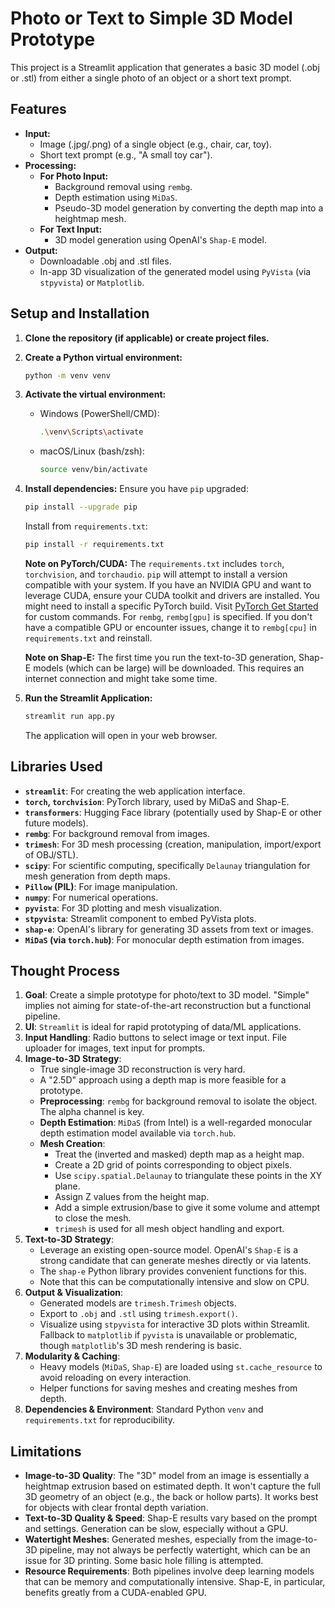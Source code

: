 # Photo or Text to Simple 3D Model Prototype

This project is a Streamlit application that generates a basic 3D model (.obj or .stl) from either a single photo of an object or a short text prompt.

## Features

-   **Input:**
    -   Image (.jpg/.png) of a single object (e.g., chair, car, toy).
    -   Short text prompt (e.g., "A small toy car").
-   **Processing:**
    -   **For Photo Input:**
        -   Background removal using `rembg`.
        -   Depth estimation using `MiDaS`.
        -   Pseudo-3D model generation by converting the depth map into a heightmap mesh.
    -   **For Text Input:**
        -   3D model generation using OpenAI's `Shap-E` model.
-   **Output:**
    -   Downloadable .obj and .stl files.
    -   In-app 3D visualization of the generated model using `PyVista` (via `stpyvista`) or `Matplotlib`.

## Setup and Installation

1.  **Clone the repository (if applicable) or create project files.**

2.  **Create a Python virtual environment:**
    ```bash
    python -m venv venv
    ```

3.  **Activate the virtual environment:**
    -   Windows (PowerShell/CMD):
        ```bash
        .\venv\Scripts\activate
        ```
    -   macOS/Linux (bash/zsh):
        ```bash
        source venv/bin/activate
        ```

4.  **Install dependencies:**
    Ensure you have `pip` upgraded:
    ```bash
    pip install --upgrade pip
    ```
    Install from `requirements.txt`:
    ```bash
    pip install -r requirements.txt
    ```
    **Note on PyTorch/CUDA:**
    The `requirements.txt` includes `torch`, `torchvision`, and `torchaudio`. `pip` will attempt to install a version compatible with your system. If you have an NVIDIA GPU and want to leverage CUDA, ensure your CUDA toolkit and drivers are installed. You might need to install a specific PyTorch build. Visit [PyTorch Get Started](https://pytorch.org/get-started/locally/) for custom commands.
    For `rembg`, `rembg[gpu]` is specified. If you don't have a compatible GPU or encounter issues, change it to `rembg[cpu]` in `requirements.txt` and reinstall.

    **Note on Shap-E:**
    The first time you run the text-to-3D generation, Shap-E models (which can be large) will be downloaded. This requires an internet connection and might take some time.

5.  **Run the Streamlit Application:**
    ```bash
    streamlit run app.py
    ```
    The application will open in your web browser.

## Libraries Used

-   **`streamlit`**: For creating the web application interface.
-   **`torch`, `torchvision`**: PyTorch library, used by MiDaS and Shap-E.
-   **`transformers`**: Hugging Face library (potentially used by Shap-E or other future models).
-   **`rembg`**: For background removal from images.
-   **`trimesh`**: For 3D mesh processing (creation, manipulation, import/export of OBJ/STL).
-   **`scipy`**: For scientific computing, specifically `Delaunay` triangulation for mesh generation from depth maps.
-   **`Pillow` (PIL)**: For image manipulation.
-   **`numpy`**: For numerical operations.
-   **`pyvista`**: For 3D plotting and mesh visualization.
-   **`stpyvista`**: Streamlit component to embed PyVista plots.
-   **`shap-e`**: OpenAI's library for generating 3D assets from text or images.
-   **`MiDaS` (via `torch.hub`)**: For monocular depth estimation from images.

## Thought Process

1.  **Goal**: Create a simple prototype for photo/text to 3D model. "Simple" implies not aiming for state-of-the-art reconstruction but a functional pipeline.
2.  **UI**: `Streamlit` is ideal for rapid prototyping of data/ML applications.
3.  **Input Handling**: Radio buttons to select image or text input. File uploader for images, text input for prompts.
4.  **Image-to-3D Strategy**:
    *   True single-image 3D reconstruction is very hard.
    *   A "2.5D" approach using a depth map is more feasible for a prototype.
    *   **Preprocessing**: `rembg` for background removal to isolate the object. The alpha channel is key.
    *   **Depth Estimation**: `MiDaS` (from Intel) is a well-regarded monocular depth estimation model available via `torch.hub`.
    *   **Mesh Creation**:
        *   Treat the (inverted and masked) depth map as a height map.
        *   Create a 2D grid of points corresponding to object pixels.
        *   Use `scipy.spatial.Delaunay` to triangulate these points in the XY plane.
        *   Assign Z values from the height map.
        *   Add a simple extrusion/base to give it some volume and attempt to close the mesh.
        *   `trimesh` is used for all mesh object handling and export.
5.  **Text-to-3D Strategy**:
    *   Leverage an existing open-source model. OpenAI's `Shap-E` is a strong candidate that can generate meshes directly or via latents.
    *   The `shap-e` Python library provides convenient functions for this.
    *   Note that this can be computationally intensive and slow on CPU.
6.  **Output & Visualization**:
    *   Generated models are `trimesh.Trimesh` objects.
    *   Export to `.obj` and `.stl` using `trimesh.export()`.
    *   Visualize using `stpyvista` for interactive 3D plots within Streamlit. Fallback to `matplotlib` if `pyvista` is unavailable or problematic, though `matplotlib`'s 3D mesh rendering is basic.
7.  **Modularity & Caching**:
    *   Heavy models (`MiDaS`, `Shap-E`) are loaded using `st.cache_resource` to avoid reloading on every interaction.
    *   Helper functions for saving meshes and creating meshes from depth.
8.  **Dependencies & Environment**: Standard Python `venv` and `requirements.txt` for reproducibility.

## Limitations

-   **Image-to-3D Quality**: The "3D" model from an image is essentially a heightmap extrusion based on estimated depth. It won't capture the full 3D geometry of an object (e.g., the back or hollow parts). It works best for objects with clear frontal depth variation.
-   **Text-to-3D Quality & Speed**: Shap-E results vary based on the prompt and settings. Generation can be slow, especially without a GPU.
-   **Watertight Meshes**: Generated meshes, especially from the image-to-3D pipeline, may not always be perfectly watertight, which can be an issue for 3D printing. Some basic hole filling is attempted.
-   **Resource Requirements**: Both pipelines involve deep learning models that can be memory and computationally intensive. Shap-E, in particular, benefits greatly from a CUDA-enabled GPU.

